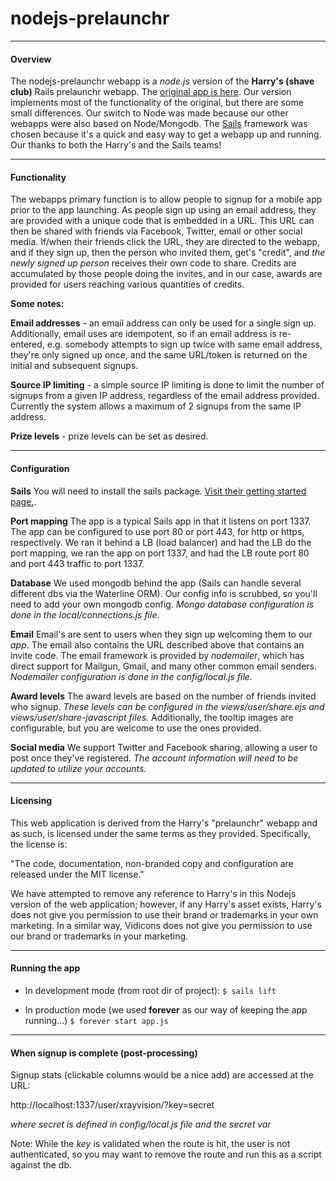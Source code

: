 # nodejs-prelaunchr

---------------------------------------------------------------------
#### Overview

The nodejs-prelaunchr webapp is a *node.js* version of the **Harry's (shave club)** Rails prelaunchr webapp. 
The [original app is here](https://github.com/harrystech/prelaunchr).  Our version implements most of the 
functionality of the original, but there are some small differences. 
Our switch to Node was made because our other webapps were also based on Node/Mongodb. The [Sails](http://sailsjs.org) 
framework was chosen because it's a quick and easy way to get a webapp up and running. Our thanks to both the Harry's 
and the Sails teams!


------------------------------------------------------------------------
#### Functionality

The webapps primary function is to allow people to signup for a mobile app prior to the app launching. As 
people sign up using an email address, they are provided with a unique code that is embedded in a URL. This URL 
can then be shared with friends via Facebook, Twitter, email or other social media. If/when their friends click the 
URL, they are directed to the webapp, and if they sign up, then the person who invited them, get's "credit", and *the 
newly signed up person* receives their own code to share.
Credits are accumulated by those people doing the invites, and in our case, awards are provided for users reaching 
various quantities of credits. 


**Some notes:**

**Email addresses** - an email address can only be used for a single sign up. Additionally, email uses 
are idempotent, so if an email address is re-entered, e.g. somebody attempts to sign up twice with same email address, 
they're only signed up once, and the same URL/token is returned on the initial and subsequent signups.

**Source IP limiting** - a simple source IP limiting is done to limit the number of signups from a given IP
 address, regardless of the email address provided. Currently the system allows a maximum of 2 signups from the same 
 IP address.  

**Prize levels** - prize levels can be set as desired. 


------------------------------------------------------------------------
#### Configuration
**Sails**
You will need to install the sails package. [Visit their getting started page.](http://sailsjs.org/get-started).

**Port mapping**
The app is a typical Sails app in that it listens on port 1337. The app can be configured to use port 80 or port
443, for http or https, respectively. We ran it behind a LB (load balancer) and had the LB do the port mapping,
we ran the app on port 1337, and had the LB route port 80 and port 443 traffic to port 1337. 

**Database**
We used mongodb behind the app (Sails can handle several different dbs via the Waterline ORM). Our config info 
is scrubbed, so you'll need to add your own mongodb config. *Mongo database configuration is done in the
 local/connections.js file*.

**Email**
Email's are sent to users when they sign up welcoming them to our *app*. The email also contains the URL described
 above that contains an invite code. The email framework is provided by *nodemailer*, which has direct support for
 Mailgun, Gmail, and many other common email senders. *Nodemailer configuration is done in the config/local.js file.*

**Award levels**
The award levels are based on the number of friends invited who signup. *These levels can be configured in the 
views/user/share.ejs and views/user/share-javascript files.* Additionally, the tooltip images are configurable, but 
you are welcome to use the ones provided.

**Social media**
We support Twitter and Facebook sharing, allowing a user to post once they've registered. *The account information
will need to be updated to utilize your accounts.*


------------------------------------------------------------------------
#### Licensing
This web application is derived from the Harry's "prelaunchr" webapp and as such, is licensed under the same terms as 
they provided. Specifically, the license is:

"The code, documentation, non-branded copy and configuration are released under the MIT license."
 
We have attempted to remove any reference to Harry's in this Nodejs version of the web application; however, if 
any Harry's asset exists, Harry's does not give you permission to use their brand or trademarks in your own marketing. 
In a similar way, Vidicons does not give you permission to use our brand or trademarks in your marketing.



------------------------------------------------------------------------
#### Running the app

- In development mode (from root dir of project):
`$ sails lift`


- In production mode (we used **forever** as our way of keeping the app running...)
`$ forever start app.js`

------------------------------------------------------------------------
#### When signup is complete (post-processing)

Signup stats (clickable columns would be a nice add) are accessed at the URL: 

http://localhost:1337/user/xrayvision/?key=secret

*where secret is defined in config/local.js file and the secret var*

Note: While the *key* is validated when the route is hit, the user is not authenticated, so you may want to remove 
the route and run this as a script against the db.

